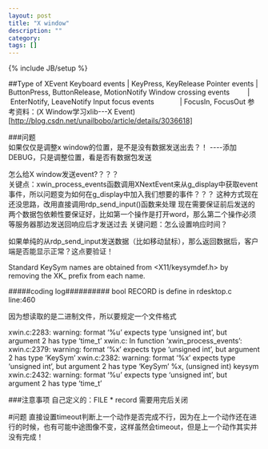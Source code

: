 ```yaml
---
layout: post
title: "X window"
description: ""
category: 
tags: []
---
```

{% include JB/setup %}


##Type of XEvent
	Keyboard events                | KeyPress, KeyRelease
	Pointer events                 | ButtonPress, ButtonRelease, MotionNotify
	Window crossing events         | EnterNotify, LeaveNotify
	Input focus events             | FocusIn, FocusOut
参考资料：(X Window学习xlib---X Event)[http://blog.csdn.net/unailbobo/article/details/3036618]

###问题  
如果仅仅是调整x window的位置，是不是没有数据发送出去？！  ----添加DEBUG，只是调整位置，看是否有数据包发送

怎么给X window发送event?？？？  
	关键点：xwin_process_events函数调用XNextEvent来从g_display中获取event事件，所以问题变为如何在g_display中加入我们想要的事件？？？
		这种方式现在还没思路，改用直接调用rdp_send_input()函数来处理
现在需要保证前后发送的两个数据包依赖性要保证好，比如第一个操作是打开word，那么第二个操作必须等服务器那边发送回响应后才发送过去
	关键问题：怎么设置响应时间？

如果单纯的从rdp_send_input发送数据（比如移动鼠标），那么返回数据后，客户端是否能显示正常？这点要验证！

Standard KeySym names are obtained from <X11/keysymdef.h> by removing the XK_ prefix from each name.



#####coding log##########
bool RECORD is define in rdesktop.c  line:460

因为想读取的是二进制文件，所以要规定一个文件格式

xwin.c:2283: warning: format ‘%u’ expects type ‘unsigned int’, but argument 2 has type ‘time_t’
xwin.c: In function ‘xwin_process_events’:
xwin.c:2379: warning: format ‘%x’ expects type ‘unsigned int’, but argument 2 has type ‘KeySym’
xwin.c:2382: warning: format ‘%x’ expects type ‘unsigned int’, but argument 2 has type ‘KeySym’
	%x,  (unsigned int) keysym
xwin.c:2432: warning: format ‘%u’ expects type ‘unsigned int’, but argument 2 has type ‘time_t’


###注意事项
	自己定义的：FILE * record 需要用完后关闭

#问题
	直接设置timeout判断上一个动作是否完成不行，因为在上一个动作还在进行的时候，也有可能中途图像不变，这样虽然会timeout，但是上一个动作其实并没有完成！
	
